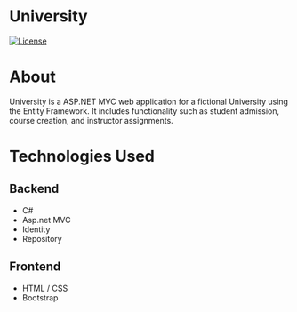 # University 
[![License](https://img.shields.io/badge/license-MIT-green)](https://github.com/d4ngomes/university/blob/master/LICENSE) 

# About
University is a ASP.NET MVC web application for a fictional University using the Entity Framework. It includes functionality such as student admission, course creation, and instructor assignments.

# Technologies Used
## Backend
- C#
- Asp.net MVC
- Identity
- Repository

## Frontend
- HTML / CSS
- Bootstrap
